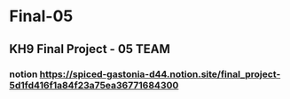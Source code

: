 # Final-05

## KH9 Final Project - 05 TEAM

### notion https://spiced-gastonia-d44.notion.site/final_project-5d1fd416f1a84f23a75ea36771684300
